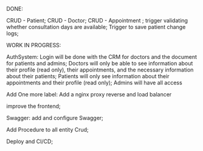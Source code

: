 DONE:

CRUD - Patient;
CRUD - Doctor;
CRUD - Appointment ;
trigger validating whether consultation days are available;
Trigger to save patient change logs;

WORK IN PROGRESS:

AuthSystem:
  Login will be done with the CRM for doctors and the document for patients and admins;
  Doctors will only be able to see information about their profile (read only), their appointments, and the necessary information about their patients;
  Patients will only see information about their appointments and their profile (read only);
  Admins will have all access

Add One more label:
  Add a nginx proxy reverse and load balancer

improve the frontend;

Swagger:
  add and configure Swagger;

Add Procedure to all entity Crud;

Deploy and CI/CD;


